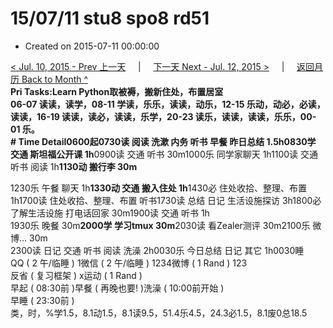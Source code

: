 # 15/07/11 stu8 spo8 rd51

* Created on 2015-07-11 00:00:00

[&lt; Jul. 10, 2015 - Prev 上一天](d10.md)     \|     [下一天 Next - Jul. 12, 2015 &gt;](d12.md)     \|     [返回月历 Back to Month ^](index.md)   
**Pri Tasks:**Learn Python取被褥，搬新住处，布置居室  
06-07 读读，读学，08-11 学读，乐乐，读读，动乐，12-15 乐动，动必，必读，读读，16-19 读读，读必，读读，乐学，20-23 读乐，读读，读读，乐乐，00-01 乐。  
**\# Time Detail**0600起0730读 阅读 洗漱 内务 听书 早餐 昨日总结 1.5h**0830学 交通 斯坦福公开课 1h**0900读 交通 听书 30m1000乐 同学家聊天 1h1100读 交通 听书 阅读 1h**1130动 搬行李 30m**  
  
1230乐 午餐 聊天 1h**1330动 交通 搬入住处 1h**1430必 住处收拾、整理、布置 1h1700读 住处收拾、整理、布置 听书1730读 总结 日记 生活设施探访 3h1800必 了解生活设施 打电话回家 30m1900读 交通 听书 1h  
1930乐 晚餐 30m**2000学 学习tmux 30m**2030读 看Zealer测评 30m2100乐 微博… 30m  
2300读 日记 交通 听书 阅读 洗澡 2h0030乐 今日总结 日记 其它 1h0030睡  
QQ \( 2 午/临睡 \) 1微信 \( 2 午/临睡 \) 1234微博 \( 1 Rand \) 123  
反省 \( 复习框架 \) x运动 \( 1 Rand \)  
早起 \( 08:30前 \)早餐 \( 再晚也要! \)洗澡 \( 10:00前开始 \)  
早睡 \( 23:30前 \)  
类，时，%学1.5，8.1动1.5，8.1读9.5，51.4乐4.5，24.3必1.5，8.1废0总18.5

